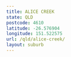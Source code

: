 ```yaml
---
title: ALICE CREEK
state: QLD
postcode: 4610
latitude: -26.576904
longitude: 151.522575
url: /qld/alice-creek/
layout: suburb
---
```

